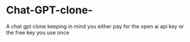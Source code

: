 # Chat-GPT-clone-
A chat gpt clone keeping in mind you either pay for the open ai api key or the free key you use once
